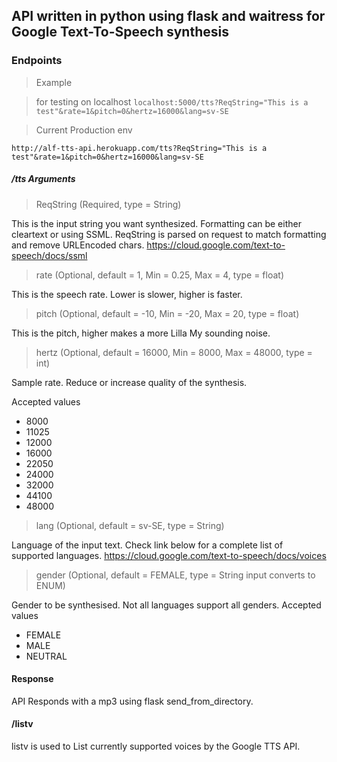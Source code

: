 ## API written in python using flask and waitress for Google Text-To-Speech synthesis

### Endpoints

> Example

> for testing on localhost
`localhost:5000/tts?ReqString="This is a test"&rate=1&pitch=0&hertz=16000&lang=sv-SE`

> Current Production env 

`http://alf-tts-api.herokuapp.com/tts?ReqString="This is a test"&rate=1&pitch=0&hertz=16000&lang=sv-SE`

##### /tts Arguments

> ReqString (Required, type = String)

This is the input string you want synthesized. Formatting can be either cleartext or using SSML. ReqString is parsed on request to match formatting and remove URLEncoded chars.
https://cloud.google.com/text-to-speech/docs/ssml

> rate (Optional, default = 1, Min = 0.25, Max = 4, type = float)

This is the speech rate. Lower is slower, higher is faster. 

> pitch (Optional, default =  -10, Min = -20, Max = 20, type = float)

This is the pitch, higher makes a more Lilla My sounding noise.

> hertz (Optional, default = 16000, Min = 8000, Max = 48000, type = int)

Sample rate. Reduce or increase quality of the synthesis.

Accepted values
- 8000
- 11025
- 12000
- 16000
- 22050
- 24000
- 32000
- 44100
- 48000

> lang (Optional, default = sv-SE, type = String)

Language of the input text. Check link below for a complete list of supported languages.
https://cloud.google.com/text-to-speech/docs/voices

> gender (Optional, default = FEMALE, type = String input converts to ENUM)

Gender to be synthesised. Not all languages support all genders. 
Accepted values
- FEMALE
- MALE
- NEUTRAL

#### Response

API Responds with a mp3 using flask send_from_directory. 

#### /listv

listv is used to List currently supported voices by the Google TTS API.